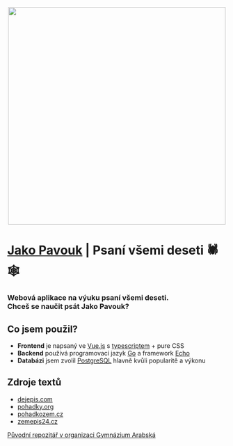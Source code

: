 <div align="center">
    <a href="https://jakopavouk.cz" target="_blank">
        <img src='https://jakopavouk.cz/OGnahledZaobleny.png' width='500'>
    </a>
</div>

# [Jako Pavouk](https://jakopavouk.cz) | Psaní všemi deseti 🕷️🕸️
### Webová aplikace na výuku psaní všemi deseti. <br> Chceš se naučit psát Jako Pavouk?

## Co jsem použil?
- **Frontend** je napsaný ve [Vue.js](https://vuejs.org/) s [typescriptem](https://www.typescriptlang.org/) + pure CSS
- **Backend** používá programovací jazyk [Go](https://go.dev/) a framework [Echo](https://echo.labstack.com/)
- **Databázi** jsem zvolil [PostgreSQL](https://www.postgresql.org/) hlavně kvůli popularitě a výkonu

## Zdroje textů
- [dejepis.com](https://www.dejepis.com/)
- [pohadky.org](https://www.pohadky.org/)
- [pohadkozem.cz](https://www.pohadkozem.cz/)
- [zemepis24.cz](https://www.zemepis24.cz/)

[Původní repozitář v organizaci Gymnázium Arabská](https://github.com/gyarab/2023-4e-ruzicka-jako_pavouk)
